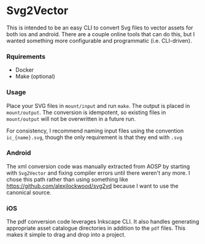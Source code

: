 # Svg2Vector

This is intended to be an easy CLI to convert Svg files to vector assets for both ios and android. There are a couple online tools that can do this, but I wanted something more configurable and programmatic (i.e. CLI-driven).

### Rquirements

- Docker
- Make (optional)

### Usage

Place your SVG files in `mount/input` and run `make`. The output is placed in `mount/output`. The conversion is idempotent, so existing files in `mount/output` will not be overwritten in a future run.

For consistency, I recommend naming input files using the convention `ic_{name}.svg`, though the only requirement is that they end with `.svg`

### Android

The xml conversion code was manually extracted from AOSP by starting with `Svg2Vector` and fixing compiler errors until there weren't any more. I chose this path rather than using something like https://github.com/alexjlockwood/svg2vd because I want to use the canonical source.

### iOS

The pdf conversion code leverages Inkscape CLI. It also handles generating appropriate asset catalogue directories in addition to the `pdf` files. This makes it simple to drag and drop into a project.

